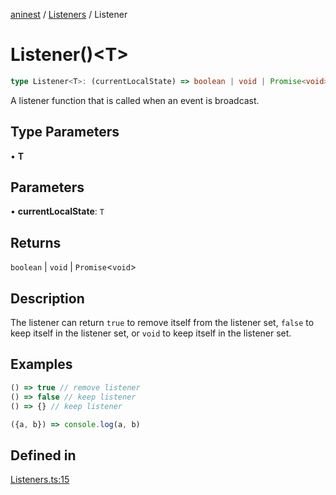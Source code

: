 [aninest](../../index.md) / [Listeners](../index.md) / Listener

# Listener()\<T\>

```ts
type Listener<T>: (currentLocalState) => boolean | void | Promise<void>;
```

A listener function that is called when an event is broadcast.

## Type Parameters

• **T**

## Parameters

• **currentLocalState**: `T`

## Returns

`boolean` \| `void` \| `Promise`\<`void`\>

## Description

The listener can return `true` to remove itself from the listener set, `false` to keep itself in the listener set, or `void` to keep itself in the listener set.

## Examples

```ts
() => true // remove listener
() => false // keep listener
() => {} // keep listener
```

```ts
({a, b}) => console.log(a, b)
```

## Defined in

[Listeners.ts:15](https://github.com/zphrs/aninest/blob/d10ff1271505e062a71fdb453fe27ee5103a9c80/core/src/Listeners.ts#L15)
